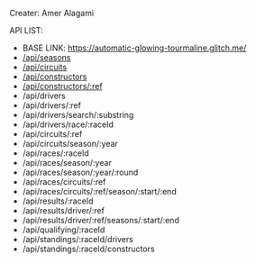 Creater: Amer Alagami

API LIST:
- BASE LINK: https://automatic-glowing-tourmaline.glitch.me/
- [/api/seasons](https://automatic-glowing-tourmaline.glitch.me/api/season)
- [/api/circuits](https://automatic-glowing-tourmaline.glitch.me/api/circuits)
- [/api/constructors](https://automatic-glowing-tourmaline.glitch.me/api/constructors)
- [/api/constructors/:ref](https://automatic-glowing-tourmaline.glitch.me/api/constructors/:ref)
- /api/drivers
- /api/drivers/:ref
- /api/drivers/search/:substring
- /api/drivers/race/:raceId
- /api/circuits/:ref
- /api/circuits/season/:year
- /api/races/:raceId
- /api/races/season/:year
- /api/races/season/:year/:round
- /api/races/circuits/:ref
- /api/races/circuits/:ref/season/:start/:end
- /api/results/:raceId
- /api/results/driver/:ref
- /api/results/driver/:ref/seasons/:start/:end
- /api/qualifying/:raceId
- /api/standings/:raceId/drivers
- /api/standings/:raceId/constructors

